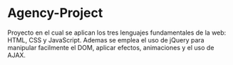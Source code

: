 # Agency-Project
 Proyecto en el cual se aplican los tres lenguajes fundamentales de la web: HTML, CSS y JavaScript. Ademas se emplea el uso de jQuery para manipular facilmente el DOM, aplicar efectos, animaciones y el uso de AJAX.
